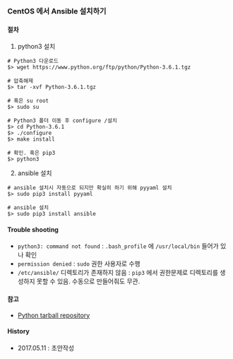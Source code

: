 ### CentOS 에서 Ansible 설치하기

#### 절차
1. python3 설치
```
# Python3 다운로드
$> wget https://www.python.org/ftp/python/Python-3.6.1.tgz

# 압축해제
$> tar -xvf Python-3.6.1.tgz

# 혹은 su root
$> sudo su

# Python3 폴더 이동 후 configure /설치
$> cd Python-3.6.1
$> ./configure
$> make install

# 확인. 혹은 pip3
$> python3
```
2. ansible 설치
```
# ansible 설치시 자동으로 되지만 확실히 하기 위해 pyyaml 설치
$> sudo pip3 install pyyaml

# ansible 설치
$> sudo pip3 install ansible
```

#### Trouble shooting
- `python3: command not found` : `.bash_profile` 에 `/usr/local/bin` 들어가 있나 확인
- `permission denied` : `sudo` 권한 사용자로 수행
- `/etc/ansible/` 디렉토리가 존재하지 않음 : `pip3` 에서 권한문제로 디렉토리를 생성하지 못할 수 있음. 수동으로 만들어줘도 무관.

#### 참고
- [Python tarball repository](https://www.python.org/ftp/python/3.6.1/)

#### History
- 2017.05.11 : 초안작성
